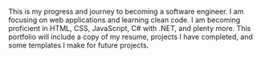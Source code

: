 This is my progress and journey to becoming a software engineer. I am focusing on web applications and learning clean code. I am becoming proficient in HTML, CSS, JavaScript, C# with .NET, and plenty more. 
This portfolio will include a copy of my resume, projects I have completed, and some templates I make for future projects.
